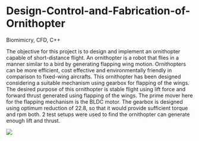 # Design-Control-and-Fabrication-of-Ornithopter
Biomimicry, CFD, C++

The objective for this project is to design and implement an ornithopter capable of short-distance
flight. An ornithopter is a robot that flies in a manner similar to a bird by generating flapping
wing motion. Ornithopters can be more efficient, cost effective and environmentally friendly in
comparison to fixed-wing aircrafts. This ornithopter has been designed considering a suitable
mechanism using gearbox for flapping of the wings. The desired purpose of this ornithopter is
stable flight using lift force and forward thrust generated using flapping of the wings. The prime
mover here for the flapping mechanism is the BLDC motor. The gearbox is designed using
optimum reduction of 22.8, so that it would provide sufficient torque and rpm both. 2 test setups
were used to find the ornithopter can generate enough lift and thrust.

<img src="orni.gif"  />

<br/>
<br/>
